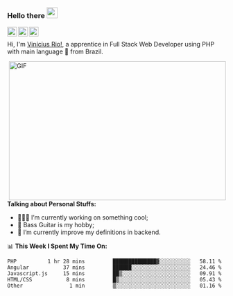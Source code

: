 ### Hello there <img src="https://media.giphy.com/media/35KomAE3Mj421dSv1r/giphy.gif" width="25px">

<a href="https://twitter.com/_viniciusrio">
  <img align="left" alt="Vinicius Rio | Twitter" width="22px" src="https://raw.githubusercontent.com/peterthehan/peterthehan/master/assets/twitter.svg" />
</a>

<a href="https://www.linkedin.com/in/vlmdr/">
  <img align="left" alt="Vinicius Rio | LinkedIN" width="22px" src="https://raw.githubusercontent.com/peterthehan/peterthehan/master/assets/linkedin.svg" />
</a>

<a href="https://open.spotify.com/user/iwgupz54vhx9geov0n7hneyzh?si=WaLKpwvWTle0btle2qPb6g">
  <img align="left" alt="Vinicius Rio | Spotify" width="22px" src="https://raw.githubusercontent.com/peterthehan/peterthehan/master/assets/spotify.svg" />
</a>

<br />

Hi, I'm [Vinícius Rio!](https://www.instagram.com/_viniciusrio/), a apprentice in Full Stack Web Developer using PHP with main language 🚀 from Brazil.

  <img align="right" alt="GIF" src="https://github.com/abhisheknaiidu/abhisheknaiidu/blob/master/code.gif?raw=true" width="500" height="320" />
  
**Talking about Personal Stuffs:**

- 👨🏽‍💻 I’m currently working on something cool;
- 💬 Bass Guitar is my hobby;
- 🌱 I’m currently improve my definitions in backend.


📊 **This Week I Spent My Time On:**
<!--START_SECTION:waka-->
```text
PHP          1 hr 28 mins         ██████████████▓░░░░░░░░░░   58.11 % 
Angular           37 mins         ██████░░░░░░░░░░░░░░░░░░░   24.46 % 
Javascript.js     15 mins         ██▒░░░░░░░░░░░░░░░░░░░░░░   09.91 % 
HTML/CSS           8 mins         █▒░░░░░░░░░░░░░░░░░░░░░░░   05.43 % 
Other               1 min         ▒░░░░░░░░░░░░░░░░░░░░░░░░   01.16 % 
```
<!--END_SECTION:waka-->
